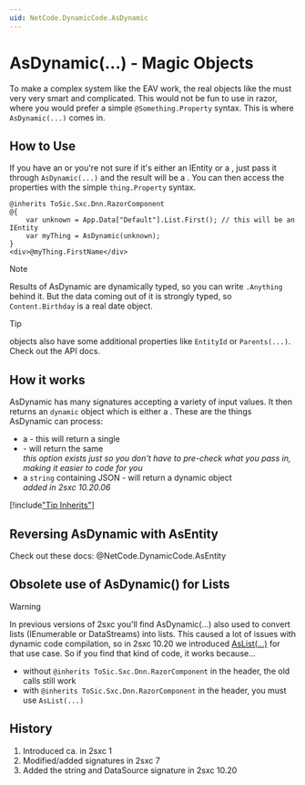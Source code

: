 ```yaml
---
uid: NetCode.DynamicCode.AsDynamic
---
```

# AsDynamic(...) - Magic Objects

To make a complex system like the EAV work, the real objects like the [](xref:ToSic.Eav.Data.IEntity) must very very smart and complicated. This would not be fun to use in razor, where you would prefer a simple `@Something.Property` syntax. This is where `AsDynamic(...)` comes in. 

## How to Use

If you have an [](xref:ToSic.Eav.Data.IEntity) 
or you're not sure if it's either an IEntity or a [](xref:ToSic.Sxc.Data.IDynamicEntity), 
just pass it through `AsDynamic(...)` and the result will be a [](xref:ToSic.Sxc.Data.IDynamicEntity). 
You can then access the properties with the simple `thing.Property` syntax.

```razor
@inherits ToSic.Sxc.Dnn.RazorComponent
@{
    var unknown = App.Data["Default"].List.First(); // this will be an IEntity
    var myThing = AsDynamic(unknown);
}
<div>@myThing.FirstName</div>
```

> [!NOTE]
> Results of AsDynamic are dynamically typed, so you can write `.Anything` behind it. 
> But the data coming out of it is strongly typed, so `Content.Birthday` is a real date object.

> [!TIP]
> [](xref:ToSic.Sxc.Data.IDynamicEntity) objects also have some additional properties like 
> `EntityId` or `Parents(...)`. Check out the API docs.

## How it works

AsDynamic has many signatures accepting a variety of input values. It then returns an `dynamic` object which is either a [](xref:ToSic.Sxc.Data.IDynamicEntity). These are the things AsDynamic can process:

* a [](xref:ToSic.Eav.Data.IEntity) - this will return a single [](xref:ToSic.Sxc.Data.IDynamicEntity)
* [](xref:ToSic.Sxc.Data.IDynamicEntity) - will return the same [](xref:ToSic.Sxc.Data.IDynamicEntity)  
  _this option exists just so you don't have to pre-check what you pass in, making it easier to code for you_
* a `string` containing JSON - will return a dynamic object [](xref:ToSic.Sxc.Data.DynamicJacket)   
  _added in 2sxc 10.20.06_

[!include["Tip Inherits"](../razor/_include-tip-inherits.md)]

## Reversing AsDynamic with AsEntity

Check out these docs: @NetCode.DynamicCode.AsEntity

## Obsolete use of AsDynamic() for Lists

> [!WARNING]
> In previous versions of 2sxc you'll find AsDynamic(...) also used to convert lists (IEnumerable or DataStreams) into lists. 
> This caused a lot of issues with dynamic code compilation, so in 2sxc 10.20 we introduced [AsList(...)](xref:NetCode.DynamicCode.AsList) for that use case. So if you find that kind of code, it works because...
> * without `@inherits ToSic.Sxc.Dnn.RazorComponent` in the header, the old calls still work
> * with `@inherits ToSic.Sxc.Dnn.RazorComponent` in the header, you must use `AsList(...)`

## History

1. Introduced ca. in 2sxc 1
1. Modified/added signatures in 2sxc 7
1. Added the string and DataSource signature in 2sxc 10.20
